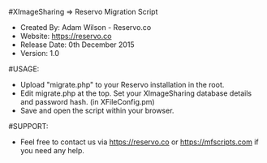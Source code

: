 #XImageSharing => Reservo Migration Script

* Created By: Adam Wilson - Reservo.co
* Website: https://reservo.co
* Release Date: 0th December 2015
* Version: 1.0

#USAGE:

* Upload "migrate.php" to your Reservo installation in the root.
* Edit migrate.php at the top. Set your XImageSharing database details and password hash. (in XFileConfig.pm)
* Save and open the script within your browser.


#SUPPORT:

* Feel free to contact us via https://reservo.co or https://mfscripts.com if you need any help.